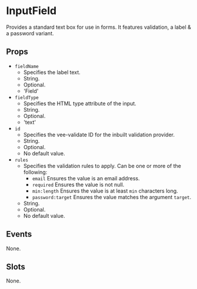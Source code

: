 # InputField

Provides a standard text box for use in forms.
It features validation, a label & a password variant.

## Props

- `fieldName`
    - Specifies the label text.
    - String.
    - Optional.
    - 'Field'
- `fieldType`
    - Specifies the HTML type attribute of the input.
    - String.
    - Optional.
    - 'text'
- `id`
    - Specifies the vee-validate ID for the inbuilt validation provider.
    - String.
    - Optional.
    - No default value.
- `rules`
    - Specifies the validation rules to apply. Can be one or more of the following:
        - `email` Ensures the value is an email address.
        - `required` Ensures the value is not null.
        - `min:length` Ensures the value is at least `min` characters long.
        - `password:target` Ensures the value matches the argument `target`.
    - String.
    - Optional.
    - No default value.

## Events

None.

## Slots

None.
